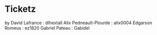 Ticketz
===========
by
David Lafrance : dlhextall Alix Pedneault-Plourde : alix0004 Edgarson Romeus : ez1820 Gabriel Pateau : Gabidel